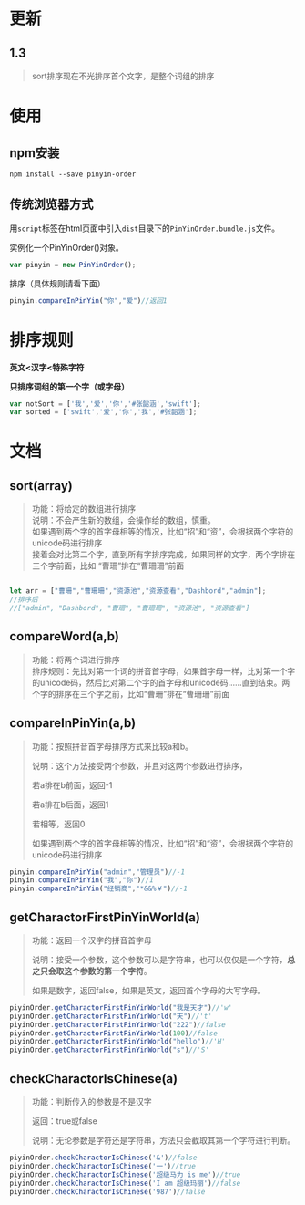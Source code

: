 # 更新
## 1.3
> sort排序现在不光排序首个文字，是整个词组的排序



# 使用

## npm安装

```
npm install --save pinyin-order
```



## 传统浏览器方式

用`script`标签在html页面中引入`dist`目录下的`PinYinOrder.bundle.js`文件。

实例化一个PinYinOrder()对象。

```javascript
var pinyin = new PinYinOrder();
```

排序（具体规则请看下面）

```javascript
pinyin.compareInPinYin("你","爱")//返回1
```



# 排序规则

**英文<汉字<特殊字符**

**只排序词组的第一个字（或字母）**

```javascript 
var notSort = ['我','爱','你','#张韶涵','swift'];
var sorted = ['swift','爱','你','我','#张韶涵'];
```



# 文档


## sort(array)
> 功能：将给定的数组进行排序  
> 说明：不会产生新的数组，会操作给的数组，慎重。  
> 如果遇到两个字的首字母相等的情况，比如“招”和“资”，会根据两个字符的unicode码进行排序  
> 接着会对比第二个字，直到所有字排序完成，如果同样的文字，两个字排在三个字前面，比如
> “曹珊”排在“曹珊珊”前面

```javascript

let arr = ["曹珊","曹珊珊","资源池","资源查看","Dashbord","admin"];
//排序后
//["admin", "Dashbord", "曹珊", "曹珊珊", "资源池", "资源查看"]
```

## compareWord(a,b)
> 功能：将两个词进行排序  
> 排序规则：先比对第一个词的拼音首字母，如果首字母一样，比对第一个字的unicode码，然后比对第二个字的首字母和unicode码……直到结束。两个字的排序在三个字之前，比如“曹珊”排在“曹珊珊”前面


## compareInPinYin(a,b)

> 功能：按照拼音首字母排序方式来比较a和b。
>
> 说明：这个方法接受两个参数，并且对这两个参数进行排序，
>
> 若a排在b前面，返回-1
>
> 若a排在b后面，返回1
>
> 若相等，返回0  
>
> 如果遇到两个字的首字母相等的情况，比如“招”和“资”，会根据两个字符的unicode码进行排序

```javascript
pinyin.compareInPinYin("admin","管理员")//-1
pinyin.compareInPinYin("我","你")//1
pinyin.compareInPinYin("经销商","*&&%￥")//-1
```



## getCharactorFirstPinYinWorld(a)

> 功能：返回一个汉字的拼音首字母
>
> 说明：接受一个参数，这个参数可以是字符串，也可以仅仅是一个字符，**总之只会取这个参数的第一个字符**。
>
> 如果是数字，返回false，如果是英文，返回首个字母的大写字母。

```Javascript
piyinOrder.getCharactorFirstPinYinWorld("我是天才")//'w'
piyinOrder.getCharactorFirstPinYinWorld("天")//'t'
piyinOrder.getCharactorFirstPinYinWorld("222")//false
piyinOrder.getCharactorFirstPinYinWorld(100)//false
piyinOrder.getCharactorFirstPinYinWorld("hello")//'H'
piyinOrder.getCharactorFirstPinYinWorld("s")//'S'
```



## checkCharactorIsChinese(a)

> 功能：判断传入的参数是不是汉字
>
> 返回：true或false
>
> 说明：无论参数是字符还是字符串，方法只会截取其第一个字符进行判断。

```javascript
piyinOrder.checkCharactorIsChinese('&')//false
piyinOrder.checkCharactorIsChinese('一')//true
piyinOrder.checkCharactorIsChinese('超级马力 is me')//true
piyinOrder.checkCharactorIsChinese('I am 超级玛丽')//false
piyinOrder.checkCharactorIsChinese('987')//false
```

